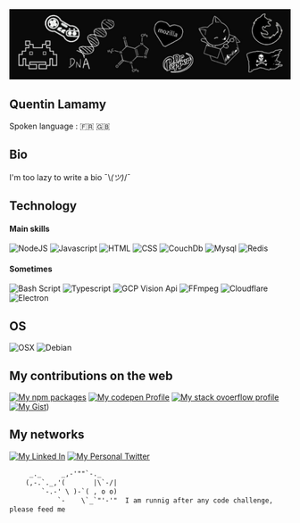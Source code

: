<img src="banner.jpg?raw=true" alt="banner"/>

## Quentin Lamamy

Spoken language : 🇫🇷 🇬🇧

## Bio

I'm too lazy to write a bio ¯\\_(ツ)_/¯

## Technology

#### Main skills
![NodeJS](https://img.shields.io/badge/Node%20Js-339933?style=for-the-badge&logo=node.js&logoColor=white)
![Javascript](https://img.shields.io/badge/Javascript-F7DF1E?style=for-the-badge&logo=javascript&logoColor=black)
![HTML](https://img.shields.io/badge/HTML-E34F26?style=for-the-badge&logo=html5&logoColor=white)
![CSS](https://img.shields.io/badge/CSS-1572B6?style=for-the-badge&logo=css3&logoColor=white)
![CouchDb](https://img.shields.io/badge/Couch%20DB-E42528?style=for-the-badge&logo=apachecouchdb&logoColor=white)
![Mysql](https://img.shields.io/badge/Mysql-4479A1?style=for-the-badge&logo=mysql&logoColor=white)
![Redis](https://img.shields.io/badge/Redis-DC382D?style=for-the-badge&logo=redis&logoColor=white)

#### Sometimes

![Bash Script](https://img.shields.io/badge/Bash%20Script-4EAA25?style=for-the-badge&logo=gnubash&logoColor=white)
![Typescript](https://img.shields.io/badge/Typescript-3178C6?style=for-the-badge&logo=typescript&logoColor=white)
![GCP Vision Api](https://img.shields.io/badge/GCP%20Vision%20Api-4285F4?style=for-the-badge&logo=googlecloud&logoColor=white)
![FFmpeg](https://img.shields.io/badge/FFmpeg-007808?style=for-the-badge&logo=ffmpeg&logoColor=white)
![Cloudflare](https://img.shields.io/badge/Cloudflare-F38020?style=for-the-badge&logo=cloudflare&logoColor=white)
![Electron](https://img.shields.io/badge/Electron-47848F?style=for-the-badge&logo=electron&logoColor=white)

## OS

![OSX](https://img.shields.io/badge/OSX-000000?style=for-the-badge&logo=apple&logoColor=white)
![Debian](https://img.shields.io/badge/Debian-A81D33?style=for-the-badge&logo=debian&logoColor=white)


## My contributions on the web

[![My npm packages](https://img.shields.io/badge/npm-CB3837?style=for-the-badge&logo=npm&logoColor=white)](https://www.npmjs.com/~quentin_lamamy)
[![My codepen Profile](https://img.shields.io/badge/codepen-000000?style=for-the-badge&logo=codepen&logoColor=white)](https://codepen.io/quentin_lamamy)
[![My stack ovoerflow profile](https://img.shields.io/badge/Stack%20Overflow-F58025?style=for-the-badge&logo=stackoverflow&logoColor=white)](https://stackoverflow.com/users/7177724/quentin-lamamy)
[![My Gist](https://img.shields.io/badge/Gist-000000?style=for-the-badge&logo=github&logoColor=white)]([https://gist.github.com/quentinlamamy))


## My networks

[![My Linked In](https://img.shields.io/badge/linked%20in-0A66C2?style=for-the-badge&logo=linkedin&logoColor=white)](https://www.linkedin.com/in/quentin-lamamy/)
[![My Personal Twitter](https://img.shields.io/badge/Personal%20Twitter-1D9BF0?style=for-the-badge&logo=twitter&logoColor=white)](https://twitter.com/quentin_lamamy)


```
     _._     _,-'""`-._
    (,-.`._,'(       |\`-/|
        `-.-' \ )-`( , o o)
            `-    \`_`"'-'"  I am runnig after any code challenge, please feed me
```

